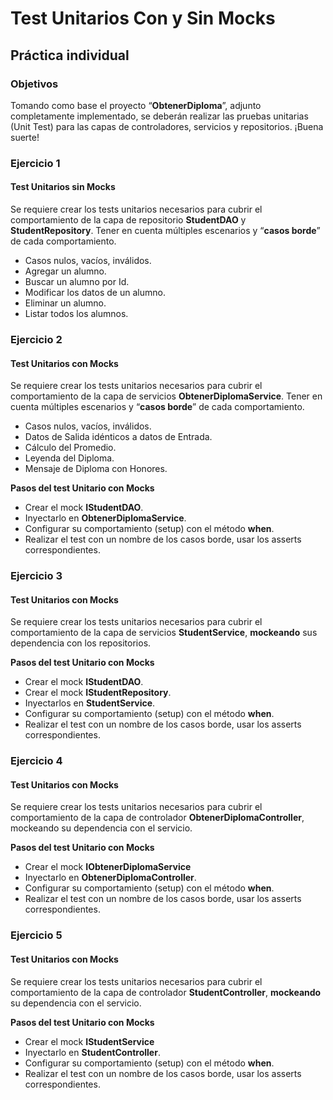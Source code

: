 # Test Unitarios Con y Sin Mocks
## Práctica individual

### Objetivos

Tomando como base el proyecto “**ObtenerDiploma**”, adjunto completamente implementado, se deberán realizar las pruebas unitarias (Unit Test) para las capas de controladores, servicios y repositorios.
¡Buena suerte!

### Ejercicio 1
#### Test Unitarios sin Mocks
Se requiere crear los tests unitarios necesarios para cubrir el comportamiento de la capa de repositorio **StudentDAO** y **StudentRepository**. Tener en cuenta múltiples escenarios y “**casos borde**” de cada comportamiento.

* Casos nulos, vacíos, inválidos.
* Agregar un alumno.
* Buscar un alumno por Id.
* Modificar los datos de un alumno.
* Eliminar un alumno.
* Listar todos los alumnos.

### Ejercicio 2
#### Test Unitarios con Mocks
Se requiere crear los tests unitarios necesarios para cubrir el comportamiento de la capa de servicios **ObtenerDiplomaService**. Tener en cuenta múltiples escenarios y “**casos borde**” de cada comportamiento.

* Casos nulos, vacíos, inválidos.
* Datos de Salida idénticos a datos de Entrada.
* Cálculo del Promedio.
* Leyenda del Diploma.
* Mensaje de Diploma con Honores.

**Pasos del test Unitario con Mocks**
* Crear el mock **IStudentDAO**.
* Inyectarlo en **ObtenerDiplomaService**.
* Configurar su comportamiento (setup) con el método **when**.
* Realizar el test con un nombre de los casos borde, usar los asserts correspondientes.

### Ejercicio 3
#### Test Unitarios con Mocks
Se requiere crear los tests unitarios necesarios para cubrir el comportamiento de la capa de servicios **StudentService**, **mockeando** sus dependencia con los repositorios.

**Pasos del test Unitario con Mocks**
* Crear el mock **IStudentDAO**.
* Crear el mock **IStudentRepository**.
* Inyectarlos en **StudentService**.
* Configurar su comportamiento (setup) con el método **when**.
* Realizar el test con un nombre de los casos borde, usar los asserts correspondientes.

### Ejercicio 4
#### Test Unitarios con Mocks
Se requiere crear los tests unitarios necesarios para cubrir el comportamiento de la capa de controlador **ObtenerDiplomaController**, mockeando su dependencia con el servicio.

**Pasos del test Unitario con Mocks**
* Crear el mock **IObtenerDiplomaService**
* Inyectarlo en **ObtenerDiplomaController**.
* Configurar su comportamiento (setup) con el método **when**.
* Realizar el test con un nombre de los casos borde, usar los asserts correspondientes.

### Ejercicio 5
#### Test Unitarios con Mocks
Se requiere crear los tests unitarios necesarios para cubrir el comportamiento de la capa de controlador **StudentController**, **mockeando** su dependencia con el servicio.

**Pasos del test Unitario con Mocks**
* Crear el mock **IStudentService**
* Inyectarlo en **StudentController**.
* Configurar su comportamiento (setup) con el método **when**.
* Realizar el test con un nombre de los casos borde, usar los asserts correspondientes.
